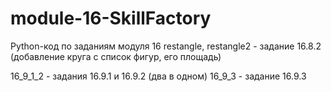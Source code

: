 # module-16-SkillFactory
Python-код по заданиям модуля 16 
restangle, restangle2 - задание 16.8.2 (добавление круга с список фигур, его площадь)

16_9_1_2 - задания 16.9.1 и 16.9.2 (два в одном)
16_9_3 - задание 16.9.3
